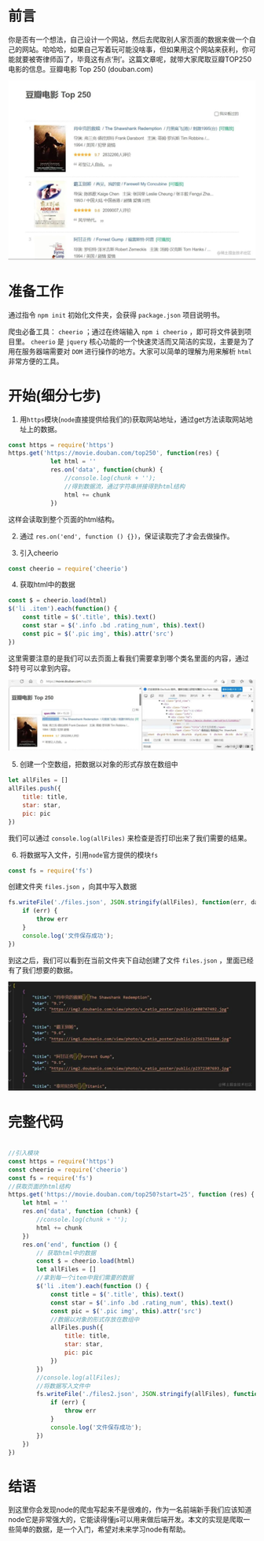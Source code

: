 # 前言

你是否有一个想法，自己设计一个网站，然后去爬取别人家页面的数据来做一个自己的网站。哈哈哈，如果自己写着玩可能没啥事，但如果用这个网站来获利，你可能就要被寄律师函了，毕竟这有点‘刑’。这篇文章呢，就带大家爬取豆瓣TOP250电影的信息。豆瓣电影 Top 250 (douban.com)

![图片](./imgs/1.jpg)

# 准备工作

通过指令 `npm init` 初始化文件夹，会获得 `package.json` 项目说明书。

爬虫必备工具： `cheerio` ；通过在终端输入 `npm i cheerio` ，即可将文件装到项目里。 `cheerio` 是 `jquery` 核心功能的一个快速灵活而又简洁的实现，主要是为了用在服务器端需要对 `DOM` 进行操作的地方。大家可以简单的理解为用来解析 `html` 非常方便的工具。

# 开始(细分七步)
1. 用`https`模块(`node`直接提供给我们的)获取网站地址，通过get方法读取网站地址上的数据。

```js
const https = require('https')
https.get('https://movie.douban.com/top250', function(res) {
            let html = ''
            res.on('data', function(chunk) {
                //console.log(chunk + '');
                //得到数据流，通过字符串拼接得到html结构
                html += chunk
            })
```

这样会读取到整个页面的html结构。

2. 通过 `res.on('end', function () {})`，保证读取完了才会去做操作。

3. 引入cheerio

```js
const cheerio = require('cheerio')
```

4. 获取html中的数据

```js
const $ = cheerio.load(html)
$('li .item').each(function() {
    const title = $('.title', this).text()
    const star = $('.info .bd .rating_num', this).text()
    const pic = $('.pic img', this).attr('src')
})
```

这里需要注意的是我们可以去页面上看我们需要拿到哪个类名里面的内容，通过$符号可以拿到内容。

![图片](./imgs/2.jpg)

5. 创建一个空数组，把数据以对象的形式存放在数组中

```js
let allFiles = []
allFiles.push({
    title: title,
    star: star,
    pic: pic
})
```

我们可以通过 `console.log(allFiles)` 来检查是否打印出来了我们需要的结果。

6. 将数据写入文件，引用`node`官方提供的模块`fs`

```js
const fs = require('fs')
```

创建文件夹 `files.json` ，向其中写入数据

```js
fs.writeFile('./files.json', JSON.stringify(allFiles), function(err, data) {
    if (err) {
        throw err
    }
    console.log('文件保存成功');
})
```

到这之后，我们可以看到在当前文件夹下自动创建了文件 `files.json` ，里面已经有了我们想要的数据。

![图片](./imgs/3.jpg)

# 完整代码

```js

//引入模块
const https = require('https')
const cheerio = require('cheerio')
const fs = require('fs')
//获取页面的html结构
https.get('https://movie.douban.com/top250?start=25', function (res) {
    let html = ''
    res.on('data', function (chunk) {
        //console.log(chunk + '');
        html += chunk
    })
    res.on('end', function () {
        // 获取html中的数据
        const $ = cheerio.load(html)
        let allFiles = []
        //拿到每一个item中我们需要的数据
        $('li .item').each(function () {
            const title = $('.title', this).text()
            const star = $('.info .bd .rating_num', this).text()
            const pic = $('.pic img', this).attr('src')
            //数据以对象的形式存放在数组中
            allFiles.push({
                title: title,
                star: star,
                pic: pic
            })
        })
        //console.log(allFiles);
        //将数据写入文件中
        fs.writeFile('./files2.json', JSON.stringify(allFiles), function (err, data) {
            if (err) {
                throw err
            }
            console.log('文件保存成功');
        })
    })
})
```

# 结语

到这里你会发现node的爬虫写起来不是很难的，作为一名前端新手我们应该知道node它是非常强大的，它能读得懂js可以用来做后端开发。本文的实现是爬取一些简单的数据，是一个入门，希望对未来学习node有帮助。
